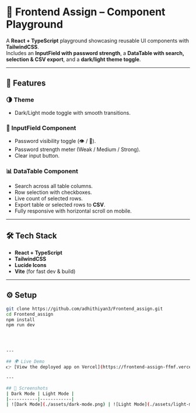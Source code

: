# 📘 Frontend Assign – Component Playground

A **React + TypeScript** playground showcasing reusable UI components with **TailwindCSS**.  
Includes an **InputField with password strength**, a **DataTable with search, selection & CSV export**, and a **dark/light theme toggle**.  

---

## 🚀 Features

### 🌗 Theme
- Dark/Light mode toggle with smooth transitions.

### 🔑 InputField Component
- Password visibility toggle (👁️ / 🙈).
- Password strength meter (Weak / Medium / Strong).
- Clear input button.

### 📊 DataTable Component
- Search across all table columns.
- Row selection with checkboxes.
- Live count of selected rows.
- Export table or selected rows to **CSV**.
- Fully responsive with horizontal scroll on mobile.

---

## 🛠️ Tech Stack
- **React + TypeScript**
- **TailwindCSS**
- **Lucide Icons**
- **Vite** (for fast dev & build)

---


## ⚙️ Setup
```bash
git clone https://github.com/adhithiyan3/Frontend_assign.git
cd Frontend_assign
npm install
npm run dev




---

## 🌍 Live Demo
👉 [View the deployed app on Vercel](https://frontend-assign-ffmf.vercel.app/)

---

## 📸 Screenshots
| Dark Mode | Light Mode |
|-----------|------------|
| ![Dark Mode](./assets/dark-mode.png) | ![Light Mode](./assets/light-mode.png) |



